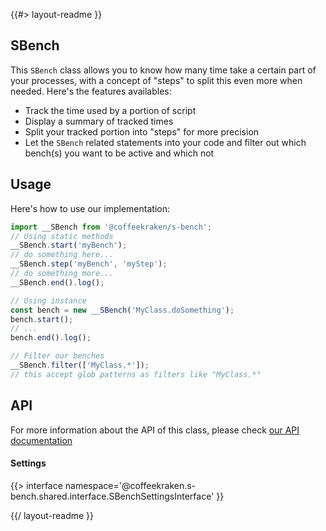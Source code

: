 <!--
/**
 * @name            README
 * @namespace       doc
 * @type            Markdown
 * @platform        md
 * @status          stable
 * @menu            Documentation           /doc/readme
 *
 * @since           2.0.0
 * @author    Olivier Bossel <olivier.bossel@gmail.com> (https://coffeekraken.io)
 */
-->

{{#> layout-readme }}

## SBench

This `SBench` class allows you to know how many time take a certain part of your processes, with a concept of "steps" to split this even more when needed. Here's the features availables:

-   Track the time used by a portion of script
-   Display a summary of tracked times
-   Split your tracked portion into "steps" for more precision
-   Let the `SBench` related statements into your code and filter out which bench(s) you want to be active and which not

## Usage

Here's how to use our implementation:

```js
import __SBench from '@coffeekraken/s-bench';
// Using static methods
__SBench.start('myBench');
// do something here...
__SBench.step('myBench', 'myStep');
// do something more...
__SBench.end().log();

// Using instance
const bench = new __SBench('MyClass.doSomething');
bench.start();
// ...
bench.end().log();

// Filter our benches
__SBench.filter(['MyClass.*']);
// this accept glob patterns as filters like "MyClass.*"
```

## API

For more information about the API of this class, please check [our API documentation](/api/@coffeekraken.s-bench.shared.SBench)

#### Settings

{{> interface namespace='@coffeekraken.s-bench.shared.interface.SBenchSettingsInterface' }}

{{/ layout-readme }}
